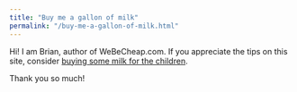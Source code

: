 ```yaml
---
title: "Buy me a gallon of milk"
permalink: "/buy-me-a-gallon-of-milk.html"
---
```


Hi! I am Brian, author of WeBeCheap.com. If you appreciate the tips on this site, consider <a class="btn btn-danger" href="https://www.wowthemes.net/donate/">buying some milk for the children</a>.

Thank you so much!


